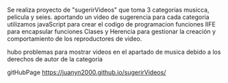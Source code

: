 Se realiza proyecto de "sugerirVideos" que toma 3 categorias musicca, pelicula y seies. aportando un video de sugerencia para cada categoria
utilizamos javaScript para crear el codigo de programacion 
funciones IIFE para encapsular funciones
Clases y Herencia para gestionar la creación y comportamiento de los reproductores de video.

hubo problemas para mostrar videos en el apartado de musica debido a los derechos de autor de la categoria

gitHubPage
https://juanyn2000.github.io/sugerirVideos/
